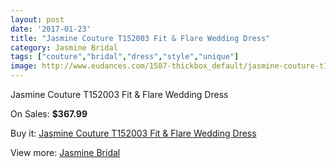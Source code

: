 ```yaml
---
layout: post
date: '2017-01-23'
title: "Jasmine Couture T152003 Fit & Flare Wedding Dress"
category: Jasmine Bridal
tags: ["couture","bridal","dress","style","unique"]
image: http://www.eudances.com/1587-thickbox_default/jasmine-couture-t152003-fit-flare-wedding-dress.jpg
---
```

Jasmine Couture T152003 Fit & Flare Wedding Dress

On Sales: **$367.99**
<a href="https://www.eudances.com/en/jasmine-bridal/562-jasmine-couture-t152003-fit-flare-wedding-dress.html"><amp-img layout="responsive" width="600" height="600" src="//www.eudances.com/1587-thickbox_default/jasmine-couture-t152003-fit-flare-wedding-dress.jpg" alt="Jasmine Couture T152003 Fit & Flare Wedding Dress 0" /></a>
<a href="https://www.eudances.com/en/jasmine-bridal/562-jasmine-couture-t152003-fit-flare-wedding-dress.html"><amp-img layout="responsive" width="600" height="600" src="//www.eudances.com/1588-thickbox_default/jasmine-couture-t152003-fit-flare-wedding-dress.jpg" alt="Jasmine Couture T152003 Fit & Flare Wedding Dress 1" /></a>

Buy it: [Jasmine Couture T152003 Fit & Flare Wedding Dress](https://www.eudances.com/en/jasmine-bridal/562-jasmine-couture-t152003-fit-flare-wedding-dress.html "Jasmine Couture T152003 Fit & Flare Wedding Dress")

View more: [Jasmine Bridal](https://www.eudances.com/en/6-jasmine-bridal "Jasmine Bridal")